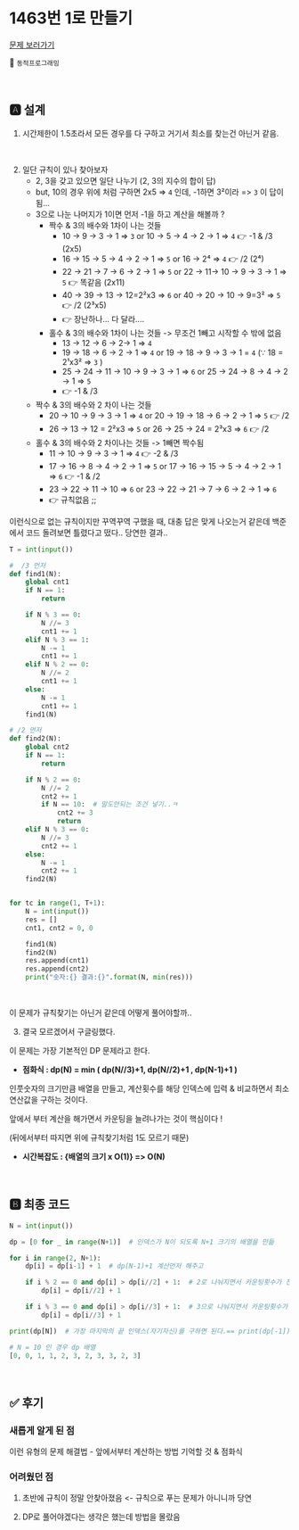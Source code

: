 # 1463번 1로 만들기

[문제 보러가기](https://www.acmicpc.net/problem/1463)

🚩 `동적프로그래밍`

<br>

## 🅰 설계

1. 시간제한이 1.5초라서 모든 경우를 다 구하고 거기서 최소를 찾는건 아닌거 같음.

<br>

2. 일단 규칙이 있나 찾아보자
   - 2, 3을 갖고 있으면 일단 나누기 (2, 3의 지수의 합이 답)
   - but, 10의 경우 위에 처럼 구하면 2x5 => `4` 인데,  -1하면 3²이라 => `3` 이 답이 됨...
   - 3으로 나눈 나머지가 1이면 먼저 -1을 하고 계산을 해볼까 ?
     - 짝수 & 3의 배수와 1차이 나는 것들
       - 10 -> 9 -> 3 -> 1 => `3`  or  10 -> 5 -> 4 -> 2 -> 1 => `4`   👉 -1 & /3  (2x5)
       - 16 -> 15 -> 5 -> 4 -> 2 -> 1 => `5`   or  16 -> 2⁴ => `4`   👉 /2  (2⁴)
       - 22 -> 21 -> 7 -> 6 -> 2 -> 1 => `5`   or   22 -> 11-> 10 -> 9 -> 3 -> 1 => `5`  👉 똑같음 (2x11)
       - 40 -> 39 -> 13 -> 12=2²x3 => `6`   or  40 -> 20 -> 10 -> 9=3² => `5`  👉 /2  (2³x5)
       - 👉 장난하나... 다 달라....
     - 홀수 & 3의 배수와 1차이 나는 것들 -> 무조건 1빼고 시작할 수 밖에 없음
       - 13 -> 12 -> 6 -> 2-> 1 => `4`
       - 19 -> 18 -> 6 -> 2 -> 1 => `4`  or  19 -> 18 -> 9 -> 3 -> 1 = `4`  (∵ 18 = 2¹x3² => `3` )
       - 25 -> 24 -> 11 -> 10 -> 9 -> 3 -> 1 => `6`  or  25 -> 24 -> 8 -> 4 -> 2 -> 1 => `5`
       - 👉 -1 & /3
   - 짝수 & 3의 배수와 2 차이 나는 것들
     - 20 -> 10 -> 9 -> 3 -> 1 => `4`  or  20 -> 19 -> 18 -> 6 -> 2 -> 1 => `5`  👉 /2
     - 26 -> 13 -> 12 = 2²x3 => `5`   or  26 -> 25 -> 24 = 2³x3 => `6`  👉 /2
   - 홀수 & 3의 배수와 2 차이나는 것들 -> 1빼면 짝수됨
     - 11 -> 10 -> 9 -> 3 -> 1 => `4`  👉 -2 & /3
     - 17 -> 16 -> 8 -> 4 -> 2 -> 1 => `5`  or  17 -> 16 -> 15 -> 5 -> 4 -> 2 -> 1 => `6` 👉 -1 & /2
     - 23 -> 22 -> 11 -> 10 => `6`  or  23 -> 22 -> 21 -> 7 -> 6 -> 2 -> 1 => `6`
     - 👉 규칙없음 ;;

이런식으로 없는 규칙이지만 꾸역꾸역 구했을 때, 대충 답은 맞게 나오는거 같은데 백준에서 코드 돌려보면 틀렸다고 떴다.. 당연한 결과.. 

```python
T = int(input())

#  /3 먼저
def find1(N):
    global cnt1
    if N == 1:
        return

    if N % 3 == 0:
        N //= 3
        cnt1 += 1
    elif N % 3 == 1:
        N -= 1
        cnt1 += 1
    elif N % 2 == 0:
        N //= 2
        cnt1 += 1
    else:
        N -= 1
        cnt1 += 1
    find1(N)

# /2 먼저
def find2(N):
    global cnt2
    if N == 1:
        return

    if N % 2 == 0:
        N //= 2
        cnt2 += 1
        if N == 10:  # 말도안되는 조건 넣기..ㅋ
            cnt2 += 3
            return
    elif N % 3 == 0:
        N //= 3
        cnt2 += 1
    else:
        N -= 1
        cnt2 += 1
    find2(N)


for tc in range(1, T+1):
    N = int(input())
    res = []
    cnt1, cnt2 = 0, 0

    find1(N)
    find2(N)
    res.append(cnt1)
    res.append(cnt2)
    print("숫자:{} 결과:{}".format(N, min(res)))
```

<br>

이 문제가 규칙찾기는 아닌거 같은데 어떻게 풀어야할까..

3. 결국 모르겠어서 구글링했다.

이 문제는 가장 기본적인 DP 문제라고 한다.

- **점화식 : dp(N) = min ( dp(N//3)+1, dp(N//2)+1 , dp(N-1)+1 )**

인풋숫자의 크기만큼 배열을 만들고, 계산횟수를 해당 인덱스에 입력 & 비교하면서 최소 연산값을 구하는 것이다.

앞에서 부터 계산을 해가면서 카운팅을 늘려나가는 것이 핵심이다 ! 

(뒤에서부터 따지면 위에 규칙찾기처럼 1도 모르기 때문)

- **시간복잡도 :  {배열의 크기 x O(1)} => O(N)**

<br>

## 🅱 최종 코드

```python
N = int(input())

dp = [0 for _ in range(N+1)]  # 인덱스가 N이 되도록 N+1 크기의 배열을 만듦

for i in range(2, N+1):
    dp[i] = dp[i-1] + 1  # dp(N-1)+1 계산먼저 해주고

    if i % 2 == 0 and dp[i] > dp[i//2] + 1:  # 2로 나눠지면서 카운팅횟수가 전보다 크면 바꾸기
        dp[i] = dp[i//2] + 1

    if i % 3 == 0 and dp[i] > dp[i//3] + 1:  # 3으로 나눠지면서 카운팅횟수가 전보다 크면 바꾸기
        dp[i] = dp[i//3] + 1

print(dp[N])  # 가장 마지막의 끝 인덱스(자기자신)를 구하면 된다.== print(dp[-1])
```



```python
# N = 10 인 경우 dp 배열
[0, 0, 1, 1, 2, 3, 2, 3, 3, 2, 3]
```

<br>

## ✅ 후기

### 새롭게 알게 된 점

이런 유형의 문제 해결법 - 앞에서부터 계산하는 방법 기억할 것 & 점화식

### 어려웠던 점

1. 초반에 규칙이 정말 안찾아졌음 <- 규칙으로 푸는 문제가 아니니까 당연

2. DP로 풀어야겠다는 생각은 했는데 방법을 몰랐음